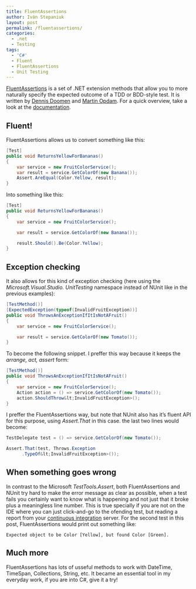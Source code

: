 ```yaml
---
title: FluentAssertions
author: Iván Stepaniuk
layout: post
permalink: /fluentassertions/
categories:
  - .net
  - Testing
tags:
  - 'C#'
  - Fluent
  - FluentAssertions
  - Unit Testing
---
```

<a href="http://fluentassertions.codeplex.com/" target="_blank">FluentAssertions</a> is a set of .NET extension methods that allow you to more naturally specify the expected outcome of a TDD or BDD-style test. It is written by <a href="http://www.dennisdoomen.net/" target="_blank">Dennis Doomen</a> and <a href="https://twitter.com/mpopdam" target="_blank">Martin Opdam</a>. For a quick overview, take a look at the <a href="http://fluentassertions.codeplex.com/documentation" target="_blank">documentation</a>.

## Fluent!

FluentAssertions allows us to convert something like this:

```csharp
[Test]
public void ReturnsYellowForBananas()
{
    var service = new FruitColorService();
    var result = service.GetColorOf(new Banana());
    Assert.AreEqual(Color.Yellow, result);
}
```

Into something like this:

```csharp
[Test]
public void ReturnsYellowForBananas()
{
    var service = new FruitColorService();

    var result = service.GetColorOf(new Banana());

    result.Should().Be(Color.Yellow);
}
```

## Exception checking

It also allows for this kind of exception checking (here using the *Microsoft.Visual.Studio. UnitTesting* namespace instead of NUnit like in the previous examples):

```csharp
[TestMethod()]
[ExpectedException(typeof(InvalidFruitException))]
public void ThrowsAnExceptionIfItIsNotAFruit()
{
    var service = new FruitColorService();

    var result = service.GetColorOf(new Tomato());
}
```

To become the following snippet. I preffer this way because it keeps the *arrange, act, assert* form:

```csharp
[TestMethod()]
public void ThrowsAnExceptionIfItIsNotAFruit()
{
    var service = new FruitColorService();
    Action action = () => service.GetColorOf(new Tomato());
    action.ShouldThrow&lt;InvalidFruitException>();
}
```

I preffer the FluentAssertions way, but note that NUnit also has it&#8217;s fluent API for this purpose, using *Assert.That* in this case. the last two lines would become:

```csharp
TestDelegate test = () => service.GetColorOf(new Tomato());

Assert.That(test, Throws.Exception
      .TypeOf&lt;InvalidFruitException>());

```

## When something goes wrong

In contrast to the Microsoft *TestTools.Assert*, both FluentAssertions and NUnit try hard to make the error message as clear as possible, when a test fails you certainly want to know what is happening and not just that it broke plus a meaningless line number. This is true specially if you are not on the IDE where you can just click-and-go to the ofending test, but reading a report from your <a target="_new" href="http://en.wikipedia.org/wiki/Continuous_integration">continuous integration</a> server. For the second test in this post, FluentAssertions would print out something like: 

```
Expected object to be Color [Yellow], but found Color [Green].
```

## Much more

FluentAssertions has lots of usseful methods to work with DateTime, TimeSpan, Collections, String, etc. It became an essential tool in my everyday work, if you are into C#, give it a try!

